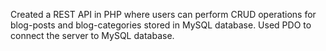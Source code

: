 Created a REST API in PHP where users can perform CRUD operations for blog-posts and blog-categories stored in MySQL database. Used PDO to connect the server to MySQL database.